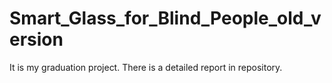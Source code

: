 # Smart_Glass_for_Blind_People_old_version
It is my graduation project. There is a detailed report in repository.
